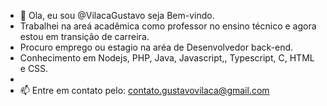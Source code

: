 - 👋 Ola, eu sou @VilacaGustavo seja Bem-vindo.
-    Trabalhei na areá acadêmica como professor no ensino técnico e agora estou em transição de carreira.
-    Procuro emprego ou estagio na aréa de Desenvolvedor back-end.
-    Conhecimento em Nodejs, PHP, Java, Javascript,, Typescript, C, HTML e CSS.
- 
- 📫 Entre em contato pelo: contato.gustavovilaca@gmail.com

